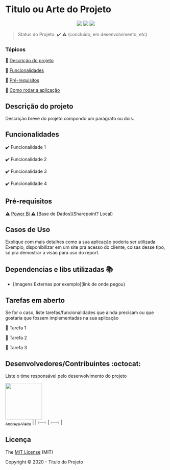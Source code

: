 <h1>Titulo ou Arte do Projeto</h1> 

<p align="center">
  <img src="http://img.shields.io/static/v1?label=Power BI&message=VISUALIZAÇÃO_DE_DADOS&color=GREEN&style=for-the-badge"/>
  <img src="http://img.shields.io/static/v1?label=License&message=MIT&color=green&style=for-the-badge"/>
   <img src="http://img.shields.io/static/v1?label=STATUS&message=CONCLUIDO&color=GREEN&style=for-the-badge"/>
</p>

> Status do Projeto: :heavy_check_mark: :warning: (concluido, em desenvolvimento, etc)

### Tópicos 

:small_blue_diamond: [Descrição do projeto](#descrição-do-projeto)

:small_blue_diamond: [Funcionalidades](#funcionalidades)

:small_blue_diamond: [Pré-requisitos](#pré-requisitos)

:small_blue_diamond: [Como rodar a aplicação](#como-rodar-a-aplicação-arrow_forward)


## Descrição do projeto 

<p align="justify">
  Descrição breve do projeto compondo um paragrafo ou dois. 
</p>

## Funcionalidades

:heavy_check_mark: Funcionalidade 1  

:heavy_check_mark: Funcionalidade 2  

:heavy_check_mark: Funcionalidade 3  

:heavy_check_mark: Funcionalidade 4  

## Pré-requisitos

:warning: [Power Bi](https://powerbi.microsoft.com/pt-br/downloads/)
:warning: [Base de Dados](Sharepoint? Local)

## Casos de Uso

Explique com mais detalhes como a sua aplicação poderia ser utilizada. Exemplo, disponibilizar em um site pra acesso do cliente, coisas desse tipo, só pra demostrar a visão para uso do report. 

## Dependencias e libs utilizadas :books:

- [Imagens Externas por exemplo](link de onde pegou)

## Tarefas em aberto

Se for o caso, liste tarefas/funcionalidades que ainda precisam ou que gostaria que fossem implementadas na sua aplicação

:memo: Tarefa 1 

:memo: Tarefa 2 

:memo: Tarefa 3 

## Desenvolvedores/Contribuintes :octocat:

Liste o time responsável pelo desenvolvimento do projeto

[<img src="https://avatars1.githubusercontent.com/u/70026063?s=460&v=4" width=115><br><sub>Andreya Vieira</sub>](https://github.com/andreya-vieira) |
| :---: | :---: |

## Licença 

The [MIT License]() (MIT)

Copyright :copyright: 2020 - Titulo do Projeto
